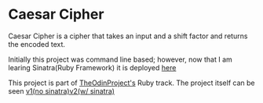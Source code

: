 # Caesar Cipher
Caesar Cipher is a cipher that takes an input and a shift factor and returns the encoded text.

Initially this project was command line based; however, now that I am learing Sinatra(Ruby Framework) it is deployed [here](https://glacial-citadel-66223.herokuapp.com/)

This project is part of [TheOdinProject's](http://www.theodinproject.com) Ruby track.
The project itself can be seen [v1(no sinatra)](https://www.theodinproject.com/courses/ruby-programming/lessons/building-blocks)[v2(w/ sinatra)](https://www.theodinproject.com/courses/ruby-on-rails/lessons/sinatra-project?ref=lnav)
